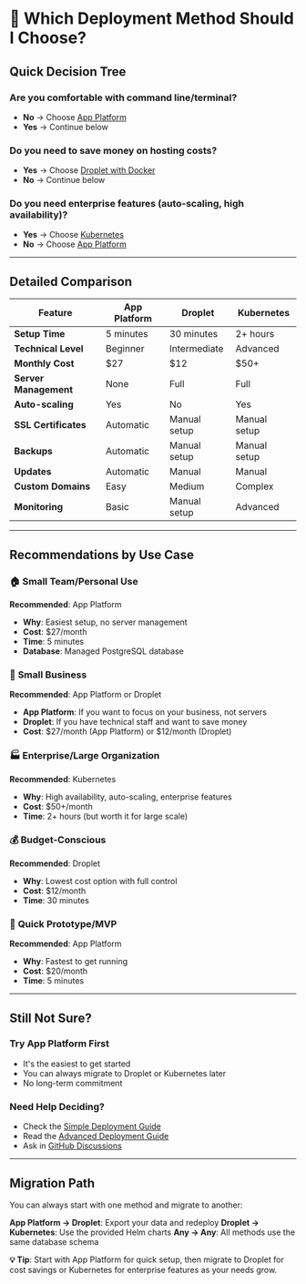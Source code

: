 # 🎯 Which Deployment Method Should I Choose?

## Quick Decision Tree

### Are you comfortable with command line/terminal?
- **No** → Choose [App Platform](DEPLOYMENT-SIMPLE.md#app-platform)
- **Yes** → Continue below

### Do you need to save money on hosting costs?
- **Yes** → Choose [Droplet with Docker](DEPLOYMENT-SIMPLE.md#droplet-docker)
- **No** → Continue below

### Do you need enterprise features (auto-scaling, high availability)?
- **Yes** → Choose [Kubernetes](DEPLOYMENT-SIMPLE.md#kubernetes)
- **No** → Choose [App Platform](DEPLOYMENT-SIMPLE.md#app-platform)

---

## Detailed Comparison

| Feature | App Platform | Droplet | Kubernetes |
|---------|-------------|---------|------------|
| **Setup Time** | 5 minutes | 30 minutes | 2+ hours |
| **Technical Level** | Beginner | Intermediate | Advanced |
| **Monthly Cost** | $27 | $12 | $50+ |
| **Server Management** | None | Full | Full |
| **Auto-scaling** | Yes | No | Yes |
| **SSL Certificates** | Automatic | Manual setup | Manual setup |
| **Backups** | Automatic | Manual setup | Manual setup |
| **Updates** | Automatic | Manual | Manual |
| **Custom Domains** | Easy | Medium | Complex |
| **Monitoring** | Basic | Manual setup | Advanced |

---

## Recommendations by Use Case

### 🏠 **Small Team/Personal Use**
**Recommended**: App Platform
- **Why**: Easiest setup, no server management
- **Cost**: $27/month
- **Time**: 5 minutes
- **Database**: Managed PostgreSQL database

### 🏢 **Small Business**
**Recommended**: App Platform or Droplet
- **App Platform**: If you want to focus on your business, not servers
- **Droplet**: If you have technical staff and want to save money
- **Cost**: $27/month (App Platform) or $12/month (Droplet)

### 🏭 **Enterprise/Large Organization**
**Recommended**: Kubernetes
- **Why**: High availability, auto-scaling, enterprise features
- **Cost**: $50+/month
- **Time**: 2+ hours (but worth it for large scale)

### 💰 **Budget-Conscious**
**Recommended**: Droplet
- **Why**: Lowest cost option with full control
- **Cost**: $12/month
- **Time**: 30 minutes

### 🚀 **Quick Prototype/MVP**
**Recommended**: App Platform
- **Why**: Fastest to get running
- **Cost**: $20/month
- **Time**: 5 minutes

---

## Still Not Sure?

### Try App Platform First
- It's the easiest to get started
- You can always migrate to Droplet or Kubernetes later
- No long-term commitment

### Need Help Deciding?
- Check the [Simple Deployment Guide](DEPLOYMENT-SIMPLE.md)
- Read the [Advanced Deployment Guide](deploy/README.md)
- Ask in [GitHub Discussions](https://github.com/medentem/tak-lite-server/discussions)

---

## Migration Path

You can always start with one method and migrate to another:

**App Platform → Droplet**: Export your data and redeploy
**Droplet → Kubernetes**: Use the provided Helm charts
**Any → Any**: All methods use the same database schema

**💡 Tip**: Start with App Platform for quick setup, then migrate to Droplet for cost savings or Kubernetes for enterprise features as your needs grow.
